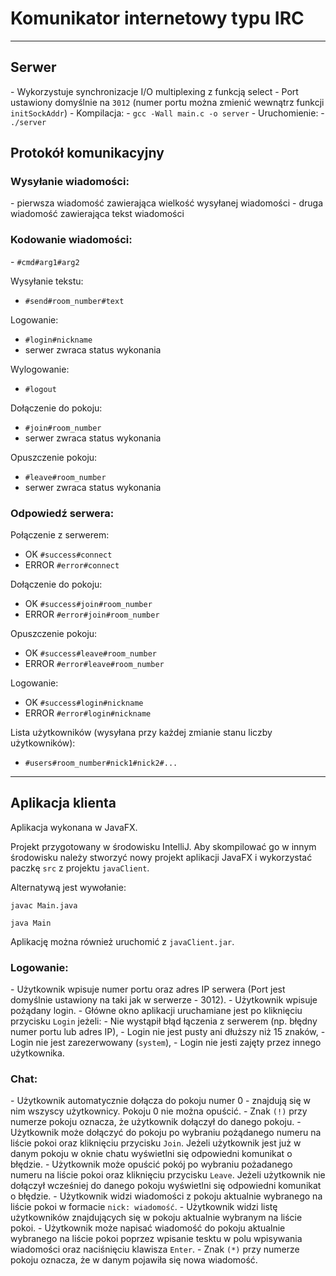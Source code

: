 <h1>Komunikator internetowy typu IRC</h1>

---
<h2>Serwer</h2>
- Wykorzystuje synchronizacje I/O multiplexing z funkcją select
- Port ustawiony domyślnie na <code>3012</code> (numer portu można zmienić wewnątrz funkcji <code>initSockAddr</code>)
- Kompilacja:
    - <code>gcc -Wall main.c -o server</code>
- Uruchomienie:
    - <code>./server</code>
    
<h2>Protokół komunikacyjny</h2>

<h3>Wysyłanie wiadomości:</h3>
- pierwsza wiadomość zawierająca wielkość wysyłanej wiadomości
- druga wiadomość zawierająca tekst wiadomości

<h3>Kodowanie wiadomości:</h3>
- <code>#cmd#arg1#arg2</code>

Wysyłanie tekstu:
- <code>#send#room_number#text</code>

Logowanie:
- <code>#login#nickname</code>
- serwer zwraca status wykonania

Wylogowanie:
- <code>#logout</code>

Dołączenie do pokoju:
- <code>#join#room_number</code>
- serwer zwraca status wykonania

Opuszczenie pokoju:
- <code>#leave#room_number</code>
- serwer zwraca status wykonania


<h3>Odpowiedź serwera:</h3>

Połączenie z serwerem:
- OK    <code>#success#connect</code>
- ERROR <code>#error#connect</code>

Dołączenie do pokoju:
- OK    <code>#success#join#room_number</code>
- ERROR <code>#error#join#room_number</code>

Opuszczenie pokoju:
- OK    <code>#success#leave#room_number</code>
- ERROR <code>#error#leave#room_number</code>

Logowanie:
- OK    <code>#success#login#nickname</code>
- ERROR <code>#error#login#nickname</code>

Lista użytkowników (wysyłana przy każdej zmianie stanu liczby użytkowników):
- <code>#users#room_number#nick1#nick2#...</code>

---

<h2>Aplikacja klienta</h2>
Aplikacja wykonana w JavaFX.

Projekt przygotowany w środowisku IntelliJ. Aby skompilować go w innym środowisku 
należy stworzyć nowy projekt aplikacji JavaFX i wykorzystać paczkę 
<code>src</code> z projektu <code>javaClient</code>. 

Alternatywą jest wywołanie:

<code>javac Main.java</code>

<code>java Main</code>

Aplikację można również uruchomić z <code>javaClient.jar</code>.

<h3>Logowanie:</h3>
- Użytkownik wpisuje numer portu oraz adres IP serwera (Port jest domyślnie 
ustawiony na taki jak w serwerze - 3012).
- Użytkownik wpisuje pożądany login.
- Główne okno aplikacji uruchamiane jest po kliknięciu przycisku 
<code>Login</code> jeżeli:
    - Nie wystąpił błąd łączenia z serwerem (np. błędny numer portu lub adres IP),
    - Login nie jest pusty ani dłuższy niż 15 znaków,
    - Login nie jest zarezerwowany (<code>system</code>),
    - Login nie jesti zajęty przez innego użytkownika.

<h3>Chat:</h3>
- Użytkownik automatycznie dołącza do pokoju numer 0 - znajdują się w nim 
wszyscy użytkownicy. Pokoju 0 nie można opuścić.
- Znak <code>(!)</code> przy numerze pokoju oznacza, że użytkownik dołączył do 
danego pokoju.
- Użytkownik może dołączyć do pokoju po wybraniu pożądanego numeru na liście 
pokoi oraz kliknięciu przycisku <code>Join</code>. Jeżeli użytkownik jest już w danym 
pokoju w oknie chatu wyświetlni się odpowiedni komunikat o błędzie.
- Użytkownik może opuścić pokój po wybraniu pożadanego numeru na liście pokoi 
oraz kliknięciu przycisku <code>Leave</code>. Jeżeli użytkownik nie dołączył wcześniej do 
danego pokoju wyświetlni się odpowiedni komunikat o błędzie.
- Użytkownik widzi wiadomości z pokoju aktualnie wybranego na liście pokoi w 
formacie <code>nick: wiadomość</code>.
- Użytkownik widzi listę użytkowników znajdujących się w pokoju aktualnie 
wybranym na liście pokoi.
- Użytkownik może napisać wiadomość do pokoju aktualnie wybranego na liście 
pokoi poprzez wpisanie tesktu w polu wpisywania wiadomości oraz naciśnięciu 
klawisza <code>Enter</code>.
- Znak <code>(*)</code> przy numerze pokoju oznacza, że w danym pojawiła się 
nowa wiadomość.